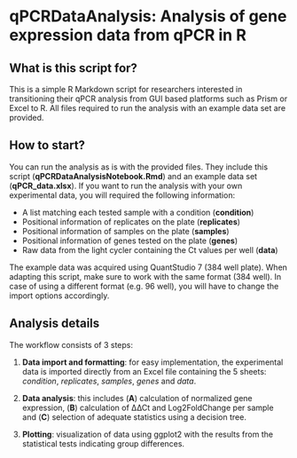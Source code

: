 # qPCRDataAnalysis: Analysis of gene expression data from qPCR in R

## What is this script for?  

This is a simple R Markdown script for researchers interested in transitioning their qPCR analysis from GUI based platforms such as Prism or Excel to R. All files required to run the analysis with an example data set are provided.

## How to start?

You can run the analysis as is with the provided files. They include this script (**qPCRDataAnalysisNotebook.Rmd**) and an example data set (**qPCR_data.xlsx**).  If you want to run the analysis with your own experimental data, you will required the following information:  

* A list matching each tested sample with a condition (**condition**)
* Positional information of replicates on the plate (**replicates**)
* Positional information of samples on the plate (**samples**)
* Positional information of genes tested on the plate (**genes**)  
* Raw data from the light cycler containing the Ct values per well (**data**)

The example data was acquired using QuantStudio 7 (384 well plate). When adapting this script, make sure to work with the same format (384 well). In case of using a different format (e.g. 96 well), you will have to change the import options accordingly.

## Analysis details

The workflow consists of 3 steps:  

1. **Data import and formatting**: for easy implementation, the experimental data is imported directly from an Excel file containing the 5 sheets: *condition*, *replicates*, *samples*, *genes* and *data*.  
  
2. **Data analysis**: this includes (**A**) calculation of normalized gene expression, (**B**) calculation of ∆∆Ct and Log2FoldChange per sample and (**C**) selection of adequate statistics using a decision tree.  

3. **Plotting**: visualization of data using ggplot2 with the results from the statistical tests indicating group differences.